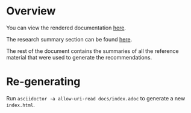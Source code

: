 # Overview

You can view the rendered documentation [here](http://feedhenry.org/mobile-security/).

The research summary section can be found [here](http://feedhenry.org/mobile-security/#mobile_security_recomendations_overview).

The rest of the document contains the summaries of all the reference material that were used to generate the recommendations.

# Re-generating

Run `asciidoctor -a allow-uri-read docs/index.adoc` to generate a new `index.html`.
